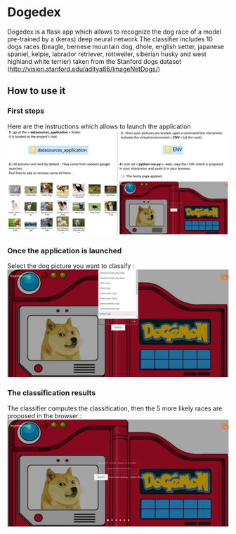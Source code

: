 # Dogedex

Dogedex is a flask app which allows to recognize the dog race of a model pre-trained by a (keras) deep neural network
The classifier includes 10 dogs races (beagle, bernese mountain dog, dhole, english setter, japanese spaniel, kelpie, labrador retriever, rottweiler, siberian husky and west highland white terrier) taken from the Stanford dogs dataset (http://vision.stanford.edu/aditya86/ImageNetDogs/)

## How to use it

### First steps

Here are the instructions which allows to launch the application
![alt text](https://github.com/E-tanok/ComputerVision_dogedex/blob/master/project_instructions/first_steps.jpg)


### Once the application is launched

Select the dog picture you want to classify :
![alt text](https://github.com/E-tanok/ComputerVision_dogedex/blob/master/project_instructions/dog_selection.jpg)


### The classification results

The classifier computes the classification, then the 5 more likely races are proposed in the browser :
![alt text](https://github.com/E-tanok/ComputerVision_dogedex/blob/master/project_instructions/results.jpg)
